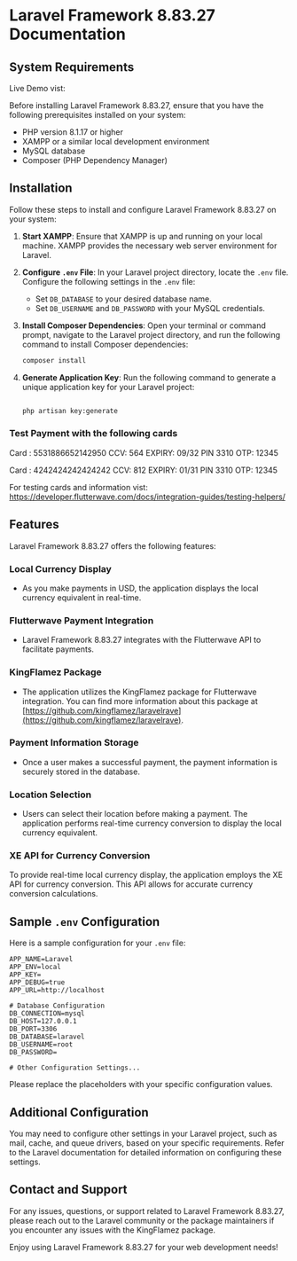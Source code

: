 # Laravel Framework 8.83.27 Documentation

## System Requirements

Live Demo vist:

Before installing Laravel Framework 8.83.27, ensure that you have the following prerequisites installed on your system:


- PHP version 8.1.17 or higher
- XAMPP or a similar local development environment
- MySQL database
- Composer (PHP Dependency Manager)

## Installation

Follow these steps to install and configure Laravel Framework 8.83.27 on your system:

1. **Start XAMPP**: Ensure that XAMPP is up and running on your local machine. XAMPP provides the necessary web server environment for Laravel.

2. **Configure `.env` File**: In your Laravel project directory, locate the `.env` file. Configure the following settings in the `.env` file:

   - Set `DB_DATABASE` to your desired database name.
   - Set `DB_USERNAME` and `DB_PASSWORD` with your MySQL credentials.

3. **Install Composer Dependencies**: Open your terminal or command prompt, navigate to the Laravel project directory, and run the following command to install Composer dependencies:

   ```bash
   composer install
   ```

4. **Generate Application Key**: Run the following command to generate a unique application key for your Laravel project:

   ```bash

   php artisan key:generate
   ```
### Test Payment with the following cards
Card : 5531886652142950 CCV: 564 EXPIRY: 09/32	 PIN 3310 OTP: 12345

Card : 4242424242424242 CCV: 812 EXPIRY: 01/31	 PIN 3310  OTP: 12345

For testing cards and information vist: https://developer.flutterwave.com/docs/integration-guides/testing-helpers/

## Features

Laravel Framework 8.83.27 offers the following features:

### Local Currency Display

- As you make payments in USD, the application displays the local currency equivalent in real-time.

### Flutterwave Payment Integration

- Laravel Framework 8.83.27 integrates with the Flutterwave API to facilitate payments.

### KingFlamez Package

- The application utilizes the KingFlamez package for Flutterwave integration. You can find more information about this package at [https://github.com/kingflamez/laravelrave](https://github.com/kingflamez/laravelrave).

### Payment Information Storage

- Once a user makes a successful payment, the payment information is securely stored in the database.

### Location Selection

- Users can select their location before making a payment. The application performs real-time currency conversion to display the local currency equivalent.

### XE API for Currency Conversion
To provide real-time local currency display, the application employs the XE API for currency conversion. This API allows for accurate currency conversion calculations.

## Sample `.env` Configuration

Here is a sample configuration for your `.env` file:

```dotenv
APP_NAME=Laravel
APP_ENV=local
APP_KEY=
APP_DEBUG=true
APP_URL=http://localhost

# Database Configuration
DB_CONNECTION=mysql
DB_HOST=127.0.0.1
DB_PORT=3306
DB_DATABASE=laravel
DB_USERNAME=root
DB_PASSWORD=

# Other Configuration Settings...
```

Please replace the placeholders with your specific configuration values.

## Additional Configuration

You may need to configure other settings in your Laravel project, such as mail, cache, and queue drivers, based on your specific requirements. Refer to the Laravel documentation for detailed information on configuring these settings.

## Contact and Support

For any issues, questions, or support related to Laravel Framework 8.83.27, please reach out to the Laravel community or the package maintainers if you encounter any issues with the KingFlamez package.

Enjoy using Laravel Framework 8.83.27 for your web development needs!